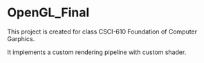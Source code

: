 # OpenGL_Final
This project is created for class CSCI-610 Foundation of Computer Garphics. 

It implements a custom rendering pipeline with custom shader.
